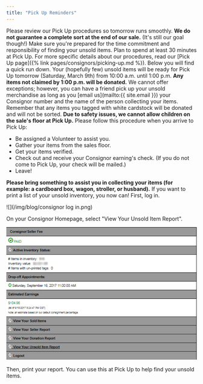 ```yaml
---
title: "Pick Up Reminders"
---
```


Please review our Pick Up procedures so tomorrow runs smoothly. **We do not guarantee a complete sort at the end of our sale.** (It's still our goal though!) Make sure you're prepared for the time commitment and responsibility of finding your unsold items. Plan to spend at least 30 minutes at Pick Up. For more specific details about our procedures, read our [Pick Up page]({% link pages/consignors/picking-up.md %}). Below you will find a quick run down. Your (hopefully few) unsold items will be ready for Pick Up tomorrow (Saturday, March 9th) from 10:00 a.m. until 1:00 p.m. **Any items not claimed by 1:00 p.m. will be donated.** We cannot offer exceptions; however, you can have a friend pick up your unsold merchandise as long as you [email us](mailto:{{ site.email }}) your Consignor number and the name of the person collecting your items. Remember that any items you tagged with white cardstock will be donated and will not be sorted. **Due to safety issues, we cannot allow children on the sale's floor at Pick Up.** Please follow this procedure when you arrive to Pick Up:

* Be assigned a Volunteer to assist you.
* Gather your items from the sales floor.
* Get your items verified.
* Check out and receive your Consignor earning's check. (If you do not come to Pick Up, your check will be mailed.)
* Leave!

**Please bring something to assist you in collecting your items (for example: a cardboard box, wagon, stroller, or husband).** If you want to print a list of your unsold inventory, you now can! First, log in.

![](/img/blog/consignor log in.png)

On your Consignor Homepage, select "View Your Unsold Item Report".

![](/img/blog/homepage3.png)

Then, print your report. You can use this at Pick Up to help find your unsold items.

